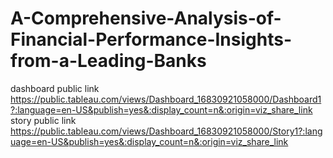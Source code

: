 # A-Comprehensive-Analysis-of-Financial-Performance-Insights-from-a-Leading-Banks
dashboard public link https://public.tableau.com/views/Dashboard_16830921058000/Dashboard1?:language=en-US&publish=yes&:display_count=n&:origin=viz_share_link
story public link https://public.tableau.com/views/Dashboard_16830921058000/Story1?:language=en-US&publish=yes&:display_count=n&:origin=viz_share_link
